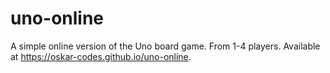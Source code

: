 # uno-online
A simple online version of the Uno board game. From 1-4 players. Available at https://oskar-codes.github.io/uno-online.
